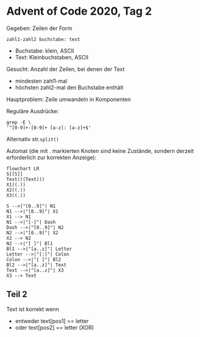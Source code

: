 # Advent of Code 2020, Tag 2

Gegeben: Zeilen der Form

~~~
zahl1-zahl2 buchstabe: text
~~~

- Buchstabe: klein, ASCII
- Text: Kleinbuchstaben, ASCII

Gesucht: Anzahl der Zeilen, bei denen der Text
- mindesten zahl1-mal
- höchsten zahl2-mal
den Buchstabe enthält

Hauptproblem: Zeile umwandeln in Komponenten

Reguläre Ausdrücke:
~~~
grep -E \
'^[0-9]+-[0-9]+ [a-z]: [a-z]+$'
~~~

Alternativ str.`split()`

Automat (die mit . markierten Knoten sind keine Zustände, sondern derzeit erforderlich zur korrekten Anzeige):

~~~mermaid
flowchart LR
S[[S]]
Text(((Text)))
X1((.))
X2((.))
X3((.))

S -->|"[0..9]"| N1
N1 -->|"[0..9]"| X1
X1 --> N1
N1 -->|"[-]"| Dash
Dash -->|"[0..9]"| N2
N2 -->|"[0..9]"| X2
X2 --> N2
N2 -->|"[ ]"| Bl1
Bl1 -->|"[a..z]"| Letter
Letter -->|"[:]"| Colon
Colon -->|"[ ]"| Bl2
Bl2 -->|"[a..z]"| Text
Text -->|"[a..z]"| X3
X3 --> Text
~~~


## Teil 2

Text ist korrekt wenn 
- entweder text[pos1] == letter
- oder text[pos2] == letter (XOR)
